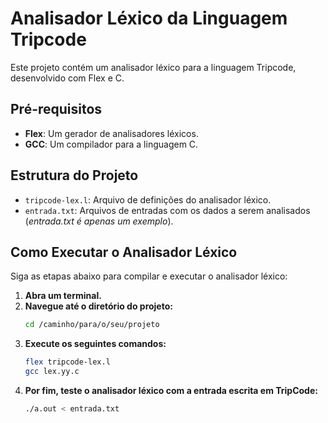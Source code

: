 # Analisador Léxico da Linguagem Tripcode

Este projeto contém um analisador léxico para a linguagem Tripcode, desenvolvido com Flex e C.

## Pré-requisitos

- **Flex**: Um gerador de analisadores léxicos.
- **GCC**: Um compilador para a linguagem C.

## Estrutura do Projeto

- `tripcode-lex.l`: Arquivo de definições do analisador léxico.
- `entrada.txt`: Arquivos de entradas com os dados a serem analisados (*entrada.txt é apenas um exemplo*).

## Como Executar o Analisador Léxico

Siga as etapas abaixo para compilar e executar o analisador léxico:

1. **Abra um terminal.**
2. **Navegue até o diretório do projeto:**
   ```bash
   cd /caminho/para/o/seu/projeto
3. **Execute os seguintes comandos:**
   ```bash
   flex tripcode-lex.l
   gcc lex.yy.c
4. **Por fim, teste o analisador léxico com a entrada escrita em TripCode:**
   ```bash
   ./a.out < entrada.txt
